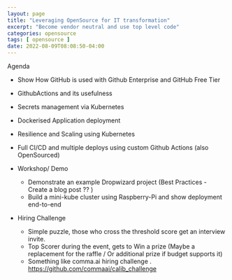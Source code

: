 ```yaml
---
layout: page
title: "Leveraging OpenSource for IT transformation"
excerpt: "Become vendor neutral and use top level code"
categories: opensource
tags: [ opensource ]
date: 2022-08-09T08:08:50-04:00
---
```


Agenda
* Show How GitHub is used with Github Enterprise and GitHub Free Tier
* GithubActions and its usefulness
* Secrets management via Kubernetes
* Dockerised Application deployment
* Resilience and Scaling using Kubernetes
* Full CI/CD and multiple deploys using custom Github Actions (also OpenSourced)

* Workshop/ Demo
    * Demonstrate an example Dropwizard project (Best Practices - Create a blog post ?? )
    * Build a mini-kube cluster using Raspberry-Pi and show deployment end-to-end

* Hiring Challenge
    * Simple puzzle, those who cross the threshold score get an interview invite.
    * Top Scorer during the event, gets to Win a prize (Maybe a replacement for the raffle / Or additional prize if budget supports it)
    * Something like comma.ai hiring challenge . https://github.com/commaai/calib_challenge 